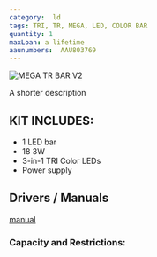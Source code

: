 ```yaml
---
category:  ld
tags: TRI, TR, MEGA, LED, COLOR BAR
quantity: 1
maxLoan: a lifetime
aaunumbers:  AAU803769
---
```

![MEGA TR BAR V2](1.jpg)

A shorter description
## KIT INCLUDES:
-  1 LED bar 
-  18 3W 
-  3-in-1 TRI Color LEDs 
-  Power supply

## Drivers / Manuals
[manual](http://adjmedia.s3-website-eu-west-1.amazonaws.com/manuals/mega_tri_bar.pdf)



### Capacity and Restrictions:
